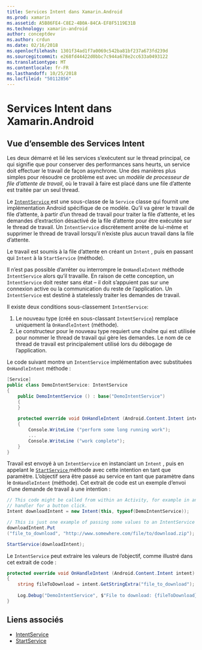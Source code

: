 ```yaml
---
title: Services Intent dans Xamarin.Android
ms.prod: xamarin
ms.assetid: A5B86FE4-C8E2-4B0A-84CA-EF8F5119E31B
ms.technology: xamarin-android
author: conceptdev
ms.author: crdun
ms.date: 02/16/2018
ms.openlocfilehash: 1301f34ad1f7a0069c542ba81bf237a673fd239d
ms.sourcegitcommit: e268fd44422d0bbc7c944a678e2cc633a0493122
ms.translationtype: MT
ms.contentlocale: fr-FR
ms.lasthandoff: 10/25/2018
ms.locfileid: "50112856"
---
```

# <a name="intent-services-in-xamarinandroid"></a>Services Intent dans Xamarin.Android

## <a name="intent-services-overview"></a>Vue d’ensemble des Services Intent

Les deux démarré et lié les services s’exécutent sur le thread principal, ce qui signifie que pour conserver des performances sans heurts, un service doit effectuer le travail de façon asynchrone. Une des manières plus simples pour résoudre ce problème est avec un _modèle de processeur de file d’attente de travail_, où le travail à faire est placé dans une file d’attente est traitée par un seul thread. 

Le [ `IntentService` ](https://developer.xamarin.com/api/type/Android.App.IntentService/) est une sous-classe de la `Service` classe qui fournit une implémentation Android spécifique de ce modèle. Qu’il va gérer le travail de file d’attente, à partir d’un thread de travail pour traiter la file d’attente, et les demandes d’extraction désactivé de la file d’attente pour être exécutée sur le thread de travail. Un `IntentService` discrètement arrête de lui-même et supprimer le thread de travail lorsqu’il n’existe plus aucun travail dans la file d’attente.
 
Le travail est soumis à la file d’attente en créant un `Intent` , puis en passant qui `Intent` à la `StartService` (méthode).

Il n’est pas possible d’arrêter ou interrompre le `OnHandleIntent` méthode `IntentService` alors qu’il travaille. En raison de cette conception, un `IntentService` doit rester sans état &ndash; il doit s’appuient pas sur une connexion active ou la communication du reste de l’application. Un `IntentService` est destiné à statelessly traiter les demandes de travail.

Il existe deux conditions sous-classement `IntentService`:

1. Le nouveau type (créé en sous-classant `IntentService`) remplace uniquement la `OnHandleIntent` (méthode).
2. Le constructeur pour le nouveau type requiert une chaîne qui est utilisée pour nommer le thread de travail qui gère les demandes. Le nom de ce thread de travail est principalement utilisé lors du débogage de l’application.

Le code suivant montre un `IntentService` implémentation avec substituées `OnHandleIntent` méthode :

```csharp
[Service]
public class DemoIntentService: IntentService
{
    public DemoIntentService () : base("DemoIntentService")
    {
    }
    
    protected override void OnHandleIntent (Android.Content.Intent intent)
    {
        Console.WriteLine ("perform some long running work");
        ...
        Console.WriteLine ("work complete");
    }
}
```

Travail est envoyé à un `IntentService` en instanciant un `Intent` , puis en appelant le [ `StartService` ](https://developer.xamarin.com/api/member/Android.Content.Context.StartService/p/Android.Content.Intent/) méthode avec cette intention en tant que paramètre. L’objectif sera être passé au service en tant que paramètre dans le `OnHandleIntent` (méthode). Cet extrait de code est un exemple d’envoi d’une demande de travail à une intention : 

```csharp
// This code might be called from within an Activity, for example in an event
// handler for a button click.
Intent downloadIntent = new Intent(this, typeof(DemoIntentService));

// This is just one example of passing some values to an IntentService via the Intent:
downloadIntent.Put
("file_to_download", "http://www.somewhere.com/file/to/download.zip");

StartService(downloadIntent);
```

Le `IntentService` peut extraire les valeurs de l’objectif, comme illustré dans cet extrait de code :  

```csharp
protected override void OnHandleIntent (Android.Content.Intent intent)
{
    string fileToDownload = intent.GetStringExtra("file_to_download");
    
    Log.Debug("DemoIntentService", $"File to download: {fileToDownload}.");
}
```


## <a name="related-links"></a>Liens associés

- [IntentService](https://developer.xamarin.com/api/type/Android.App.IntentService/)
- [StartService](https://developer.xamarin.com/api/member/Android.Content.Context.StartService/p/Android.Content.Intent/)
